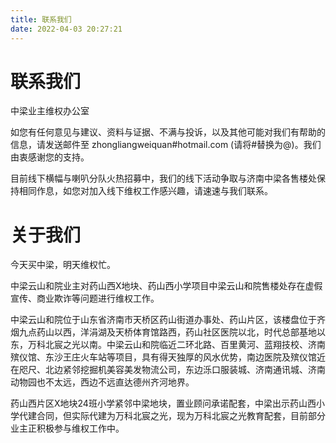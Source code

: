 ```yaml
---
title: 联系我们
date: 2022-04-03 20:27:21
---
```


# 联系我们

中梁业主维权办公室

如您有任何意见与建议、资料与证据、不满与投诉，以及其他可能对我们有帮助的信息，请发送邮件至 zhongliangweiquan#hotmail.com (请将#替换为@)。我们由衷感谢您的支持。

目前线下横幅与喇叭分队火热招募中，我们的线下活动争取与济南中梁各售楼处保持相同作息，如您对加入线下维权工作感兴趣，请速速与我们联系。

# 关于我们

今天买中梁，明天维权忙。

中梁云山和院业主对药山西X地块、药山西小学项目中梁云山和院售楼处存在虚假宣传、商业欺诈等问题进行维权工作。

中梁云山和院位于山东省济南市天桥区药山街道办事处、药山片区，该楼盘位于齐烟九点药山以西，洋涓湖及天桥体育馆路西，药山社区医院以北，时代总部基地以东，万科北宸之光以南。中梁云山和院临近二环北路、百里黄河、蓝翔技校、济南殡仪馆、东沙王庄火车站等项目，具有得天独厚的风水优势，南边医院及殡仪馆近在咫尺、北边紧邻挖掘机美容美发物流公司，东边泺口服装城、济南通讯城、济南动物园也不太远，西边不远直达德州齐河地界。

药山西片区X地块24班小学紧邻中梁地块，置业顾问承诺配套，中梁出示药山西小学代建合同，但实际代建为万科北宸之光，现为万科北宸之光教育配套，目前部分业主正积极参与维权工作中。
